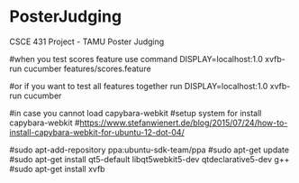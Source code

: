# PosterJudging
CSCE 431 Project - TAMU Poster Judging


#when you test scores feature use command
DISPLAY=localhost:1.0 xvfb-run cucumber features/scores.feature

#or if you want to test all features together run
DISPLAY=localhost:1.0 xvfb-run cucumber 



#in case you cannot load capybara-webkit
#setup system for install capybara-webkit
#https://www.stefanwienert.de/blog/2015/07/24/how-to-install-capybara-webkit-for-ubuntu-12-dot-04/

#sudo apt-add-repository ppa:ubuntu-sdk-team/ppa
#sudo apt-get update
#sudo apt-get install qt5-default libqt5webkit5-dev qtdeclarative5-dev g++
#sudo apt-get install xvfb
